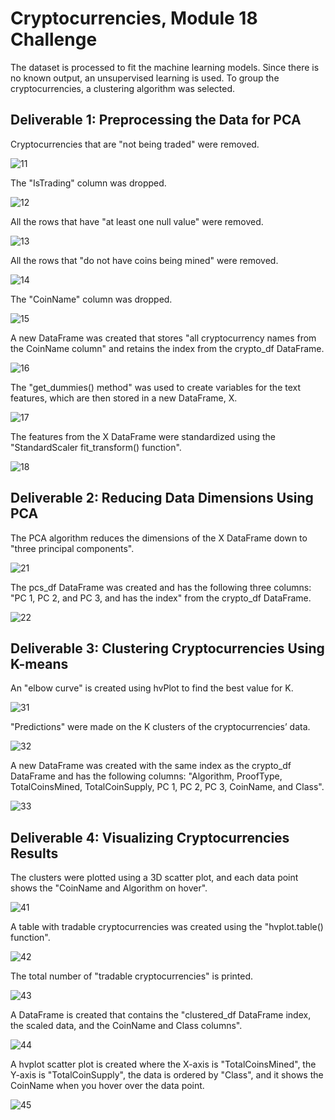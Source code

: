 # Cryptocurrencies, Module 18 Challenge

The dataset is processed to fit the machine learning models. Since there is no known output, an unsupervised learning is used. To group the cryptocurrencies, a clustering algorithm was selected.


## Deliverable 1: Preprocessing the Data for PCA

Cryptocurrencies that are "not being traded" were removed.

![11](Images/11.png)

The "IsTrading" column was dropped.

![12](Images/12.png)

All the rows that have "at least one null value" were removed.

![13](Images/13.png)

All the rows that "do not have coins being mined" were removed.

![14](Images/14.png)

The "CoinName" column was dropped.

![15](Images/15.png)

A new DataFrame was created that stores "all cryptocurrency names from the CoinName column" and retains the index from the crypto_df DataFrame.

![16](Images/16.png)

The "get_dummies() method" was used to create variables for the text features, which are then stored in a new DataFrame, X.

![17](Images/17.png)

The features from the X DataFrame were standardized using the "StandardScaler fit_transform() function".

![18](Images/18.png)


## Deliverable 2: Reducing Data Dimensions Using PCA

The PCA algorithm reduces the dimensions of the X DataFrame down to "three principal components".

![21](Images/21.png)

The pcs_df DataFrame was created and has the following three columns: "PC 1, PC 2, and PC 3, and has the index" from the crypto_df DataFrame.

![22](Images/22.png)


## Deliverable 3: Clustering Cryptocurrencies Using K-means

An "elbow curve" is created using hvPlot to find the best value for K.

![31](Images/31.png)

"Predictions" were made on the K clusters of the cryptocurrencies’ data.

![32](Images/32.png)

A new DataFrame was created with the same index as the crypto_df DataFrame and has the following columns: "Algorithm, ProofType, TotalCoinsMined, TotalCoinSupply, PC 1, PC 2, PC 3, CoinName, and Class".

![33](Images/33.png)


## Deliverable 4: Visualizing Cryptocurrencies Results

The clusters were plotted using a 3D scatter plot, and each data point shows the "CoinName and Algorithm on hover".

![41](Images/41.png)

A table with tradable cryptocurrencies was created using the "hvplot.table() function".

![42](Images/42.png)

The total number of "tradable cryptocurrencies" is printed.

![43](Images/43.png)

A DataFrame is created that contains the "clustered_df DataFrame index, the scaled data, and the CoinName and Class columns".

![44](Images/44.png)

A hvplot scatter plot is created where the X-axis is "TotalCoinsMined", the Y-axis is "TotalCoinSupply", the data is ordered by "Class", and it shows the CoinName when you hover over the data point.

![45](Images/45.png)